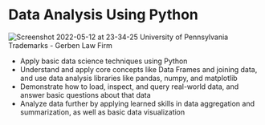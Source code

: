 # Data Analysis Using Python
![Screenshot 2022-05-12 at 23-34-25 University of Pennsylvania Trademarks - Gerben Law Firm](https://user-images.githubusercontent.com/75258625/168163406-aba976b2-2af8-4439-8b98-0fc01d01e50b.png)


* Apply basic data science techniques using Python
* Understand and apply core concepts like Data Frames and joining data, and use data analysis libraries like pandas, numpy, and matplotlib
* Demonstrate how to load, inspect, and query real-world data, and answer basic questions about that data
* Analyze data further by applying learned skills in data aggregation and summarization, as well as basic data visualization
